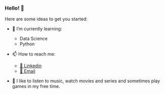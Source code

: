 ### Hello! 👋

Here are some ideas to get you started:

- 🌱 I’m currently learning:
 
  - Data Science
  - Python
- 📫 How to reach me:

  - [🔗 Linkedin](https://www.linkedin.com/in/joao-victor-ribeiro-ferro-a7ab5115b/)
  - [📧 Email](mailto:joaovictorribeiroferro@gmail.com)
- 🎼 I like to listen to music, watch movies and series and sometimes play games in my free time.
